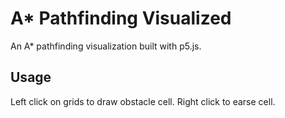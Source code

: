 # A* Pathfinding Visualized 

An A* pathfinding visualization built with p5.js. 

## Usage
Left click on grids to draw obstacle cell. Right click to earse cell.

